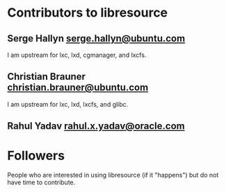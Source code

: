 # Contributors to libresource

## Serge Hallyn <serge.hallyn@ubuntu.com>

I am upstream for lxc, lxd, cgmanager, and lxcfs.

## Christian Brauner <christian.brauner@ubuntu.com>

I am upstream for lxc, lxd, lxcfs, and glibc.

## Rahul Yadav <rahul.x.yadav@oracle.com>

# Followers

People who are interested in using libresource (if it "happens") but do not
have time to contribute.

